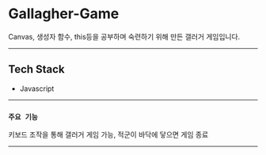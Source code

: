 # Gallagher-Game

Canvas, 생성자 함수, this등을 공부하며 숙련하기 위해 만든 갤러거 게임입니다.

----
## Tech Stack

- Javascript

----
### `주요 기능`

키보드 조작을 통해 갤러거 게임 가능, 적군이 바닥에 닿으면 게임 종료

----
